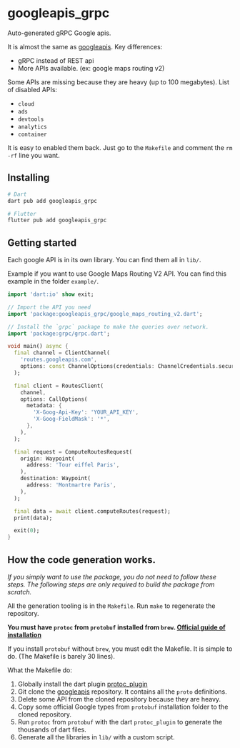 # googleapis_grpc

Auto-generated gRPC Google apis.

It is almost the same as [googleapis](https://pub.dev/packages/googleapis). Key differences:

- gRPC instead of REST api
- More APIs available. (ex: google maps routing v2)

Some APIs are missing because they are heavy (up to 100 megabytes). List of disabled APIs:

- `cloud`
- `ads`
- `devtools`
- `analytics`
- `container`

It is easy to enabled them back. Just go to the `Makefile` and comment the `rm -rf` line you want.

## Installing

```sh
# Dart
dart pub add googleapis_grpc

# Flutter
flutter pub add googleapis_grpc
```

## Getting started

Each google API is in its own library. You can find them all in `lib/`.

Example if you want to use Google Maps Routing V2 API. You can find this example in the folder `example/`.

```dart
import 'dart:io' show exit;

// Import the API you need
import 'package:googleapis_grpc/google_maps_routing_v2.dart';

// Install the `grpc` package to make the queries over network.
import 'package:grpc/grpc.dart';

void main() async {
  final channel = ClientChannel(
    'routes.googleapis.com',
    options: const ChannelOptions(credentials: ChannelCredentials.secure()),
  );

  final client = RoutesClient(
    channel,
    options: CallOptions(
      metadata: {
        'X-Goog-Api-Key': 'YOUR_API_KEY',
        'X-Goog-FieldMask': '*',
      },
    ),
  );

  final request = ComputeRoutesRequest(
    origin: Waypoint(
      address: 'Tour eiffel Paris',
    ),
    destination: Waypoint(
      address: 'Montmartre Paris',
    ),
  );

  final data = await client.computeRoutes(request);
  print(data);

  exit(0);
}
```

## How the code generation works.

_If you simply want to use the package, you do not need to follow these steps. The following steps are only required
to build the package from scratch._

All the generation tooling is in the `Makefile`. Run `make` to regenerate the repository.

**You must have `protoc` from `protobuf` installed from `brew`. [Official guide of installation](https://grpc.io/docs/protoc-installation/)**

If you install `protobuf` without `brew`, you must edit the Makefile. It is simple to do. (The Makefile is barely 30 lines).

What the Makefile do:

1. Globally install the dart plugin [protoc_plugin](https://pub.dev/packages/protoc_plugin)
2. Git clone the [googleapis](https://github.com/googleapis/googleapis) repository. It contains all the `proto` definitions.
3. Delete some API from the cloned repository because they are heavy.
4. Copy some official Google types from `protobuf` installation folder to the cloned repository.
5. Run `protoc` from `protobuf` with the dart `protoc_plugin` to generate the
   thousands of dart files.
6. Generate all the libraries in `lib/` with a custom script.
